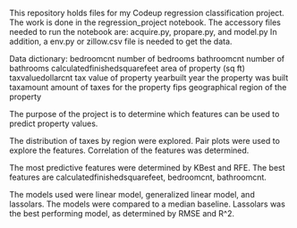 This repository holds files for my Codeup regression classification project.
The work is done in the regression_project notebook.
The accessory files needed to run the notebook are:
acquire.py, propare.py, and model.py
In addition, a env.py or zillow.csv file is needed to get the data.

Data dictionary:
bedroomcnt                        number of bedrooms
bathroomcnt                       number of bathrooms
calculatedfinishedsquarefeet      area of property (sq ft)
taxvaluedollarcnt                 tax value of property
yearbuilt                         year the property was built
taxamount                         amount of taxes for the property
fips                              geographical region of the property

The purpose of the project is to determine which features can be used to predict property values.

The distribution of taxes by region were explored.
Pair plots were used to explore the features.
Correlation of the features was determined.

The most predictive features were determined by KBest and RFE.
The best features are calculatedfinishedsquarefeet, bedroomcnt, bathroomcnt.

The models used were linear model, generalized linear model, and lassolars.
The models were compared to a median baseline.
Lassolars was the best performing model, as determined by RMSE and R^2.
